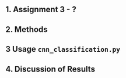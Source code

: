 ## 1. Assignment 3 - ?

## 2. Methods

## 3 Usage ```cnn_classification.py``` 

## 4. Discussion of Results
